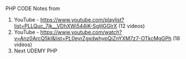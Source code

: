 PHP CODE
Notes from
1. YouTube - https://www.youtube.com/playlist?list=PLLQuc_7jk__VDhXWi544iK-SgljlGGlrX (12 videos)
2. YouTube - https://www.youtube.com/watch?v=Anz0ArcQ5kI&list=PL0eyrZgxdwhypQiZnYXM7z7-OTkcMgGPh (18 videos)
3. Next UDEMY PHP
